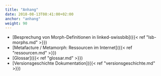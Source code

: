 ```yaml
---
title: "Anhang"
date: 2018-08-13T08:41:00+02:00
anchor: "anhang"
weight: 90
---
```


* [Besprechung von Morph-Definitionen in linked-swissbib]({{< ref
  "lsb-morphs.md" >}})
* [Metafacture / Metamorph: Ressourcen im Internet]({{< ref
  "ressourcen.md" >}})
* [Glossar]({{< ref "glossar.md" >}})
* [Versionsgeschichte Dokumentation]({{< ref "versionsgeschichte.md" >}})
